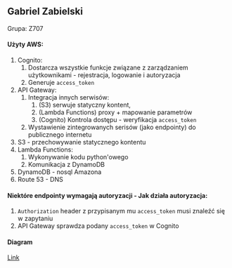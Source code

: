 Gabriel Zabielski
--
Grupa: Z707

#### Użyty AWS:
1. Cognito:
   1. Dostarcza wszystkie funkcje związane z zarządzaniem użytkownikami - rejestracja, logowanie i autoryzacja
   2. Generuje `access_token`
2. API Gateway:
   1. Integracja innych serwisów:
      1. (S3) serwuje statyczny kontent, 
      2. (Lambda Functions) proxy + mapowanie parametrów
      3. (Cognito) Kontrola dostępu - weryfikacja `access_token`
   2. Wystawienie zintegrowanych serisów (jako endpointy) do publicznego internetu
3. S3 - przechowywanie statycznego kontentu
4. Lambda Functions:
   1. Wykonywanie kodu python'owego
   2. Komunikacja z DynamoDB
5. DynamoDB - nosql Amazona
6. Route 53 - DNS

#### Niektóre endpointy wymagają autoryzacji - Jak działa autoryzacja:
1. `Authorization` header z przypisanym mu `access_token` musi znaleźć się w zapytaniu 
2. API Gateway sprawdza podany `access_token` w Cognito

#### Diagram
[Link](https://s3.eu-central-1.amazonaws.com/jachty.gzabielski.click/jachty.html)